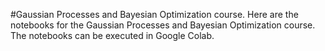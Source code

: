 #Gaussian Processes and Bayesian Optimization course.
Here are the notebooks for the Gaussian Processes and Bayesian Optimization course. The notebooks can be executed in Google Colab. 
